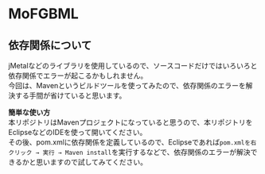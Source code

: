 # MoFGBML
## 依存関係について
jMetalなどのライブラリを使用しているので、ソースコードだけではいろいろと依存関係でエラーが起こるかもしれません。  
今回は、Mavenというビルドツールを使ってみたので、依存関係のエラーを解決する手間が省けていると思います。

**簡単な使い方**  
本リポジトリはMavenプロジェクトになっていると思うので、本リポジトリをEclipseなどのIDEを使って開いてください。  
その後、pom.xmlに依存関係を定義しているので、Eclipseであれば`pom.xmlを右クリック → 実行 → Maven install`を実行するなどで、依存関係のエラーが解決できるかと思いますので試してみてください。


